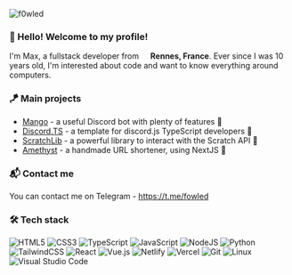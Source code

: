 ![f0wled](https://user-images.githubusercontent.com/37367577/150957062-76434bf5-dbfc-449f-b87b-e0a7572025d5.png)

### 👋 Hello! Welcome to my profile!
I'm Max, a fullstack developer from <img src="https://cdn-icons-png.flaticon.com/512/197/197560.png" width="13"/> <b>Rennes, France</b>.
Ever since I was 10 years old, I'm interested about code and want to know everything around computers. 

### 🪁 Main projects
* [Mango](https://github.com/addmango/Mango) - a useful Discord bot with plenty of features 🥭
* [Discord.TS](https://github.com/fowled/discord.ts) - a template for discord.js TypeScript developers 🌠
* [ScratchLib](https://github.com/fowled/ScratchLib) - a powerful library to interact with the Scratch API 🚀
* [Amethyst](https://github.com/fowled/Amethyst) - a handmade URL shortener, using NextJS 🚂

### 📬 Contact me
You can contact me on Telegram - https://t.me/fowled

### 🛠 Tech stack
![HTML5](https://img.shields.io/badge/html-%23E34F26.svg?style=flat&logo=html5&logoColor=white)
![CSS3](https://img.shields.io/badge/css-%231572B6.svg?style=flat&logo=css3&logoColor=white)
![TypeScript](https://img.shields.io/badge/typescript-%23007ACC.svg?style=flat&logo=typescript&logoColor=white)
![JavaScript](https://img.shields.io/badge/javascript-%23323330.svg?style=flat&logo=javascript&logoColor=%23F7DF1E)
![NodeJS](https://img.shields.io/badge/node.js-6DA55F?style=flat&logo=node.js&logoColor=white)
![Python](https://img.shields.io/badge/python-3670A0?style=flat&logo=python&logoColor=ffdd54)
![TailwindCSS](https://img.shields.io/badge/tailwindcss-%2338B2AC.svg?style=flat&logo=tailwind-css&logoColor=white)
![React](https://img.shields.io/badge/react-%2320232a.svg?style=flat&logo=react&logoColor=%2361DAFB)
![Vue.js](https://img.shields.io/badge/vuejs-%2335495e.svg?style=flat&logo=vuedotjs&logoColor=%234FC08D)
![Netlify](https://img.shields.io/badge/netlify-%23000000.svg?style=flat&logo=netlify&logoColor=#00C7B7)
![Vercel](https://img.shields.io/badge/vercel-%23000000.svg?style=flat&logo=vercel&logoColor=white)
![Git](https://img.shields.io/badge/git-%23F05033.svg?style=flat&logo=git&logoColor=white)
![Linux](https://img.shields.io/badge/linux-FCC624?style=flat&logo=linux&logoColor=black)
![Visual Studio Code](https://img.shields.io/badge/vscode-0078d7.svg?style=flat&logo=visual-studio-code&logoColor=white)
